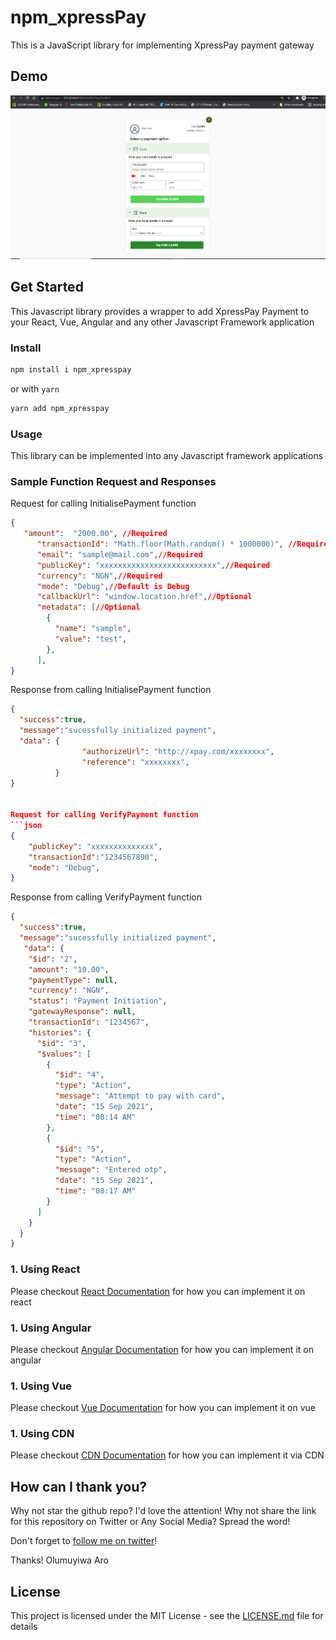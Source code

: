 # npm_xpressPay

This is a JavaScript library for implementing XpressPay payment gateway

## Demo

![Demo](npm_xpressPay.png?raw=true "Demo Image")

## Get Started

This Javascript library provides a wrapper to add XpressPay Payment to your React, Vue, Angular and any other Javascript Framework application



### Install

```sh
npm install i npm_xpresspay
```

or with `yarn`

```sh
yarn add npm_xpresspay
```

### Usage

This library can be implemented into any Javascript framework applications


 ### Sample Function Request and Responses

Request for calling InitialisePayment function
```json
{
   "amount":  "2000.00", //Required
      "transactionId": "Math.floor(Math.random() * 1000000)", //Required
      "email": "sample@mail.com",//Required
      "publicKey": "xxxxxxxxxxxxxxxxxxxxxxxxxx",//Required
      "currency": "NGN",//Required
      "mode": "Debug",//Default is Debug
      "callbackUrl": "window.location.href",//Optional
      "metadata": [//Optional
        {
          "name": "sample",
          "value": "test",
        },
      ],
}
```


Response from calling InitialisePayment function

```json
{
  "success":true,
  "message":"sucessfully initialized payment",
  "data": {
                "authorizeUrl": "http://xpay.com/xxxxxxxx",
                "reference": "xxxxxxxx",
          }
}


Request for calling VerifyPayment function
```json
{
    "publicKey": "xxxxxxxxxxxxxx",
    "transactionId":"1234567890",
    "mode": "Debug",
}

```
Response from calling VerifyPayment function

```json
{
  "success":true,
  "message":"sucessfully initialized payment",
   "data": {
    "$id": "2",
    "amount": "10.00",
    "paymentType": null,
    "currency": "NGN",
    "status": "Payment Initiation",
    "gatewayResponse": null,
    "transactionId": "1234567",
    "histories": {
      "$id": "3",
      "$values": [
        {
          "$id": "4",
          "type": "Action",
          "message": "Attempt to pay with card",
          "date": "15 Sep 2021",
          "time": "08:14 AM"
        },
        {
          "$id": "5",
          "type": "Action",
          "message": "Entered otp",
          "date": "15 Sep 2021",
          "time": "08:17 AM"
        }
      ]
    }
  }
}
```

### 1. Using React
Please checkout [React Documentation](https://github.com) for how you can implement it on react

### 1. Using Angular
Please checkout [Angular Documentation](https://github.com) for how you can implement it on angular

### 1. Using Vue
Please checkout [Vue Documentation](https://github.com) for how you can implement it on vue

### 1. Using CDN
Please checkout [CDN Documentation](https://github.com) for how you can implement it via CDN



## How can I thank you?

Why not star the github repo? I'd love the attention! Why not share the link for this repository on Twitter or Any Social Media? Spread the word!

Don't forget to [follow me on twitter](https://twitter.com/muyiTechBadtGuy)!

Thanks!
Olumuyiwa Aro

## License

This project is licensed under the MIT License - see the [LICENSE.md](LICENSE.md) file for details
